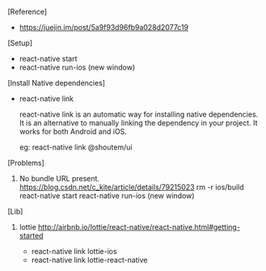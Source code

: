 [Reference]
- https://juejin.im/post/5a9f93d96fb9a028d2077c19

[Setup]
- react-native start
- react-native run-ios (new window)

[Install Native dependencies]
- react-native link
  
  react-native link is an automatic way for installing native dependencies. It is an alternative to manually linking the dependency in your project. It works for both Android and iOS.

  eg: react-native link @shoutem/ui

[Problems]
1. No bundle URL present.
   https://blog.csdn.net/c_kite/article/details/79215023
   rm -r ios/build
   react-native start
   react-native run-ios (new window)

[Lib]
1. lottie
   http://airbnb.io/lottie/react-native/react-native.html#getting-started
   
   - react-native link lottie-ios
   - react-native link lottie-react-native